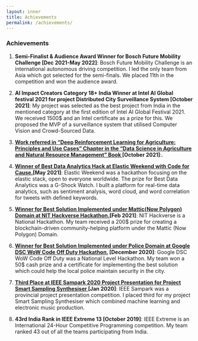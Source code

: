 ```yaml
---
layout: inner
title: Achievements
permalink: /achievements/
---
```


### Achievements

1. **Semi-Finalist & Audience Award Winner for Bosch Future Mobility Challenge [Dec 2021-May 2022]**: Bosch Future Mobility Challenge is an international autonomous driving competition. I led the only team from Asia which got selected for the semi-finals. We placed 11th in the competition and won the audience award.

1. **AI Impact Creators Category 18+ India Winner at Intel AI Global festival 2021 for project Distributed City Surveillance System [October 2021]**: My project was selected as the best project from India in the mentioned category at the first edition of Intel AI Global Festival 2021. We received 1500$ and an Intel certificate as a prize for this. We proposed the MVP of a surveillance system that utilised Computer Vision and Crowd-Sourced Data.

1. **[Work referred in “Deep Reinforcement Learning for Agriculture: Principles and Use Cases” Chapter in the “Data Science in Agriculture and Natural Resource Management” Book ](https://github.com/Kaushal1011/AutonomousGreenhouseControl)[October 2021]**:.

1. **[Winner of Best Data Analytics Hack at Elastic Weekend with Code for Cause.](https://devpost.com/software/fweelts-feel-the-tweets)[May 2021]**: Elastic Weekend was a hackathon focusing on the elastic stack, open to everyone worldwide. The prize for Best Data Analytics was a G-Shock Watch. I built a platform for real-time data analytics, such as sentiment analysis, word cloud, and word correlation for tweets with defined keywords.

1. **[Winner for Best Solution Implemented under Mattic(Now Polygon) Domain at NIT Hackverse Hackathon.](https://devfolio.co/submissions/help-more-2bac)[Feb 2021]**: NIT Hackverse is a National Hackathon. My team received a 200$ prize for creating a blockchain-driven community-helping platform under the Mattic (Now Polygon) Domain.

1. **[Winner for Best Solution Implemented under Police Domain at Google DSC WoW Code Off Duty Hackathon.](https://devfolio.co/submissions/advanced-distributed-surveillance-system) [December 2020]**: Google DSC WoW Code Off Duty was a National Level Hackathon. My team won a 50$ cash prize and a certificate for implementing the best solution which could help the local police maintain security in the city.

1. **[Third Place at IEEE Sampark 2020 Project Presentation for Project Smart Sampling Synthesiser ](https://github.com/Kaushal1011/S3_Smart_Sampling_Synthesiser)[Jan 2020]**: IEEE Sampark was a provincial project presentation competition. I placed third for my project Smart Sampling Synthesiser which combined machine learning and electronic music production.

1. **43rd India Rank in IEEE Extreme 13 [October 2019]**: IEEE Extreme is an International 24-Hour Competitive Programming competition. My team ranked 43 out of all the teams participating from India.

